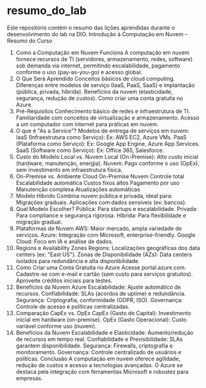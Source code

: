 # resumo_do_lab
Este repositório contém o resumo das lições aprendidas durante o desenvolvimento do lab na DIO.
Introdução à Computação em Nuvem – Resumo do Curso
1. Como a Computação em Nuvem Funciona
A computação em nuvem fornece recursos de TI (servidores, armazenamento, redes, software) sob demanda via internet, permitindo escalabilidade, pagamento conforme o uso (pay-as-you-go) e acesso global.
2. O Que Será Aprendido
Conceitos básicos de cloud computing.
Diferenças entre modelos de serviço (IaaS, PaaS, SaaS) e implantação (pública, privada, híbrida).
Benefícios da nuvem (elasticidade, segurança, redução de custos).
Como criar uma conta gratuita no Azure.
3. Pré-Requisitos
Conhecimento básico de redes e infraestrutura de TI.
Familiaridade com conceitos de virtualização e armazenamento.
Acesso a um computador com internet para práticas em nuvem.
4. O que é "As a Service"?
Modelos de entrega de serviços em nuvem:
IaaS (Infraestrutura como Serviço): Ex: AWS EC2, Azure VMs.
PaaS (Plataforma como Serviço): Ex: Google App Engine, Azure App Services.
SaaS (Software como Serviço): Ex: Office 365, Salesforce.
5. Custo do Modelo Local vs. Nuvem
Local (On-Premise): Alto custo inicial (hardware, manutenção, energia).
Nuvem: Pago conforme o uso (OpEx), sem investimento em infraestrutura física.
6. On-Premise vs. Ambiente Cloud
On-Premise	Nuvem
Controle total	Escalabilidade automática
Custos fixos altos	Pagamento por uso
Manutenção complexa	Atualizações automáticas
7. Modelo Híbrido
Combina nuvem pública e privada, ideal para:
Migrações graduais.
Aplicações com dados sensíveis (ex: bancos).
8. Qual Modelo Escolher?
Pública: Para startups e escalabilidade.
Privada: Para compliance e segurança rigorosa.
Híbrida: Para flexibilidade e migração gradual.
9. Plataformas de Nuvem
AWS: Maior mercado, ampla variedade de serviços.
Azure: Integração com Microsoft, enterprise-friendly.
Google Cloud: Foco em IA e análise de dados.
10. Regions e Availability Zones
Regions: Localizações geográficas dos data centers (ex: "East US").
Zonas de Disponibilidade (AZs): Data centers isolados para redundância e alta disponibilidade.
11. Como Criar uma Conta Gratuita no Azure
Acesse portal.azure.com.
Cadastre-se com e-mail e cartão (sem custo para serviços gratuitos).
Aproveite créditos iniciais para testes.
12. Benefícios da Nuvem Azure
Escalabilidade: Ajuste automático de recursos.
Confiabilidade: SLAs (acordos de uptime) e redundância.
Segurança: Criptografia, conformidade (GDPR, ISO).
Governança: Controle de acesso e políticas centralizadas.
13. Comparação CapEx vs. OpEx
CapEx (Gasto de Capital): Investimento inicial em hardware (on-premise).
OpEx (Gasto Operacional): Custo variável conforme uso (nuvem).
14. Benefícios da Nuvem
Escalabilidade e Elasticidade: Aumento/redução de recursos em tempo real.
Confiabilidade e Previsibilidade: SLAs garantem disponibilidade.
Segurança: Firewalls, criptografia e monitoramento.
Governança: Controle centralizado de usuários e políticas.
Conclusão
A computação em nuvem oferece agilidade, redução de custos e acesso a tecnologias avançadas. O Azure se destaca pela integração com ferramentas Microsoft e robustez para empresas.

